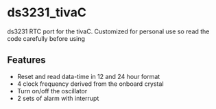 # ds3231_tivaC

ds3231 RTC port for the tivaC. Customized for personal use so read the code carefully before using

## Features

- Reset and read data-time in 12 and 24 hour format
- 4 clock frequency derived from the onboard crystal
- Turn on/off the oscillator
- 2 sets of alarm with interrupt